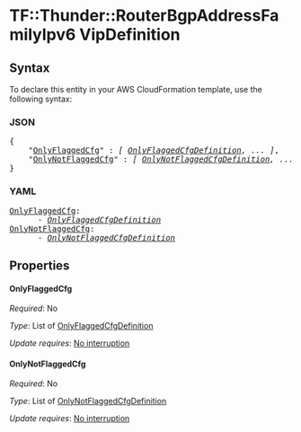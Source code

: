 # TF::Thunder::RouterBgpAddressFamilyIpv6 VipDefinition

## Syntax

To declare this entity in your AWS CloudFormation template, use the following syntax:

### JSON

<pre>
{
    "<a href="#onlyflaggedcfg" title="OnlyFlaggedCfg">OnlyFlaggedCfg</a>" : <i>[ <a href="onlyflaggedcfgdefinition.md">OnlyFlaggedCfgDefinition</a>, ... ]</i>,
    "<a href="#onlynotflaggedcfg" title="OnlyNotFlaggedCfg">OnlyNotFlaggedCfg</a>" : <i>[ <a href="onlynotflaggedcfgdefinition.md">OnlyNotFlaggedCfgDefinition</a>, ... ]</i>
}
</pre>

### YAML

<pre>
<a href="#onlyflaggedcfg" title="OnlyFlaggedCfg">OnlyFlaggedCfg</a>: <i>
      - <a href="onlyflaggedcfgdefinition.md">OnlyFlaggedCfgDefinition</a></i>
<a href="#onlynotflaggedcfg" title="OnlyNotFlaggedCfg">OnlyNotFlaggedCfg</a>: <i>
      - <a href="onlynotflaggedcfgdefinition.md">OnlyNotFlaggedCfgDefinition</a></i>
</pre>

## Properties

#### OnlyFlaggedCfg

_Required_: No

_Type_: List of <a href="onlyflaggedcfgdefinition.md">OnlyFlaggedCfgDefinition</a>

_Update requires_: [No interruption](https://docs.aws.amazon.com/AWSCloudFormation/latest/UserGuide/using-cfn-updating-stacks-update-behaviors.html#update-no-interrupt)

#### OnlyNotFlaggedCfg

_Required_: No

_Type_: List of <a href="onlynotflaggedcfgdefinition.md">OnlyNotFlaggedCfgDefinition</a>

_Update requires_: [No interruption](https://docs.aws.amazon.com/AWSCloudFormation/latest/UserGuide/using-cfn-updating-stacks-update-behaviors.html#update-no-interrupt)

